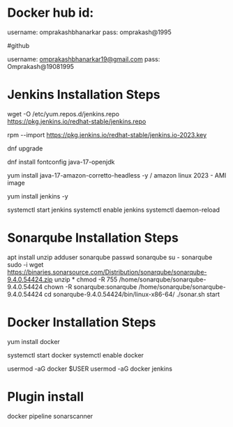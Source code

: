 
# Docker hub id:

username: omprakashbhanarkar
pass: omprakash@1995

#github

username: omprakashbhanarkar19@gmail.com
pass: Omprakash@19081995


# Jenkins Installation Steps

wget -O /etc/yum.repos.d/jenkins.repo \
    https://pkg.jenkins.io/redhat-stable/jenkins.repo
	
rpm --import https://pkg.jenkins.io/redhat-stable/jenkins.io-2023.key

dnf upgrade

dnf install fontconfig java-17-openjdk

yum install java-17-amazon-corretto-headless -y / amazon linux 2023 - AMI image

yum install jenkins -y

systemctl start jenkins
systemctl enable jenkins
systemctl daemon-reload


# Sonarqube Installation Steps

apt install unzip
adduser sonarqube
passwd sonarqube
su - sonarqube
sudo -i
wget https://binaries.sonarsource.com/Distribution/sonarqube/sonarqube-9.4.0.54424.zip
unzip *
chmod -R 755 /home/sonarqube/sonarqube-9.4.0.54424
chown -R sonarqube:sonarqube /home/sonarqube/sonarqube-9.4.0.54424
cd sonarqube-9.4.0.54424/bin/linux-x86-64/
./sonar.sh start


# Docker Installation Steps

yum install docker

systemctl start docker
systemctl enable docker

usermod -aG docker $USER
usermod -aG docker jenkins

# Plugin install

docker pipeline
sonarscanner




